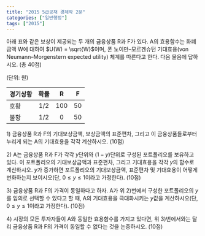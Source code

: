 ```yaml
---
title: "2015 5급공채 경제학 2문"
categories: ["일반행정"]
tags: ["2015"]
---
```


아래 표와 같은 보상이 제공되는 두 개의 금융상품 R과 F가 있다. A의 효용함수는 화폐금액 W에 대하여 $U(W) = \sqrt{W}$이며, 폰 노이만–모르겐슈턴 기대효용(von Neumann–Morgenstern expected utility) 체계를 따른다고 한다. 다음 물음에 답하시오. (총 40점)

(단위: 원)

| 경기상황 | 확률 |  R  |  F  |
|--------|:----:|:---:|:---:|
| 호황   | 1/2  | 100 | 50  |
| 불황   | 1/2  |  0  | 50  |

1\) 금융상품 R과 F의 기대보상금액, 보상금액의 표준편차, 그리고 이 금융상품들로부터 누리게 되는 A의 기대효용을 각각 계산하시오. (10점)

2\) A는 금융상품 R과 F가 각각 $y$단위와 $(1 - y)$단위로 구성된 포트폴리오를 보유하고 있다. 이 포트폴리오의 기대보상금액과 표준편차, 그리고 기대효용을 각각 $y$의 함수로 계산하시오. $y$가 증가하면 포트폴리오의 기대보상금액, 표준편차 및 기대효용이 어떻게 변화하는지 보이시오(단, $0 \le y \le 1$이라고 가정한다). (10점)

3\) 금융상품 R과 F의 가격이 동일하다고 하자. A가 위 2\)번에서 구성한 포트폴리오의 $y$를 임의로 선택할 수 있다고 할 때, A의 기대효용을 극대화시키는 $y$값을 계산하시오(단, $0 \le y \le 1$이라고 가정한다). (10점)

4\) 시장의 모든 투자자들이 A와 동일한 효용함수를 가지고 있다면, 위 3\)번에서와는 달리 금융상품 R과 F의 가격이 동일할 수 없다는 것을 논증하시오. (10점)


